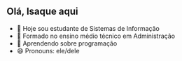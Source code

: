 ## Olá, Isaque aqui
- 🔭 Hoje sou estudante de Sistemas de Informação 
- 🌱 Formado no ensino médio técnico em Administração 
- 📝 Aprendendo sobre programação 
- 😄 Pronouns: ele/dele
